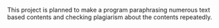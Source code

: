 This project is planned to make a program paraphrasing numerous text based contents and checking plagiarism about the contents repeatedly.
